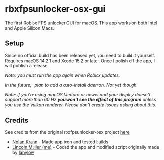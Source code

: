 # rbxfpsunlocker-osx-gui

The first Roblox FPS unlocker GUI for macOS. This app works on both Intel and Apple Silicon Macs.

## Setup

Since no official build has been released yet, you need to build it yourself. Requires macOS 14.2.1 and Xcode 15.2 or later. Once I polish off the app, I will publish a release.

*Note: you must run the app again when Roblox updates.*

*In the future, I plan to add a auto-install daemon. Not yet though.*

*Note: if you're using macOS Ventura or newer and your display doesn't support more than 60 Hz **you won't see the effect of this program** unless you use the Vulkan renderer. Please don't create issues asking about this.*

## Credits
 
See credits from the original rbxfpsunlocker-osx project [here](https://github.com/lanylow/rbxfpsunlocker-osx)
- [Nolan Krahn](https://github.com/Italian-seasoning) - Made app icon and tested builds
- [Lincoln Muller (me)](https://github.com/Thyssenkrupp234) - Coded the app and modified script originally made by [lanylow](https://github.com/lanylow)
